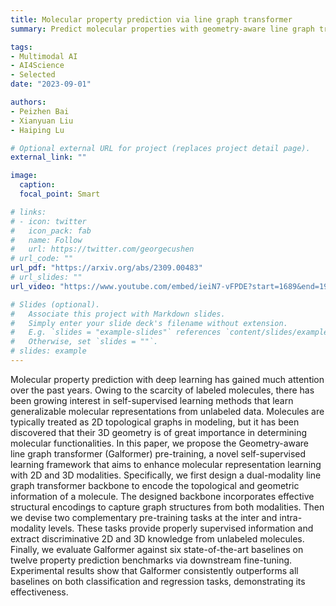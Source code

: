 ```yaml
---
title: Molecular property prediction via line graph transformer
summary: Predict molecular properties with geometry-aware line graph transformer pre-training

tags:
- Multimodal AI
- AI4Science
- Selected
date: "2023-09-01"

authors:
- Peizhen Bai
- Xianyuan Liu
- Haiping Lu

# Optional external URL for project (replaces project detail page).
external_link: ""

image:
  caption: 
  focal_point: Smart

# links:
# - icon: twitter
#   icon_pack: fab
#   name: Follow
#   url: https://twitter.com/georgecushen
# url_code: ""
url_pdf: "https://arxiv.org/abs/2309.00483"
# url_slides: ""
url_video: "https://www.youtube.com/embed/ieiN7-vFPDE?start=1689&end=1982"

# Slides (optional).
#   Associate this project with Markdown slides.
#   Simply enter your slide deck's filename without extension.
#   E.g. `slides = "example-slides"` references `content/slides/example-slides.md`.
#   Otherwise, set `slides = ""`.
# slides: example
---
```


Molecular property prediction with deep learning has gained much attention over the past years. Owing to the scarcity of labeled molecules, there has been growing interest in self-supervised learning methods that learn generalizable molecular representations from unlabeled data. Molecules are typically treated as 2D topological graphs in modeling, but it has been discovered that their 3D geometry is of great importance in determining molecular functionalities. In this paper, we propose the Geometry-aware line graph transformer (Galformer) pre-training, a novel self-supervised learning framework that aims to enhance molecular representation learning with 2D and 3D modalities. Specifically, we first design a dual-modality line graph transformer backbone to encode the topological and geometric information of a molecule. The designed backbone incorporates effective structural encodings to capture graph structures from both modalities. Then we devise two complementary pre-training tasks at the inter and intra-modality levels. These tasks provide properly supervised information and extract discriminative 2D and 3D knowledge from unlabeled molecules. Finally, we evaluate Galformer against six state-of-the-art baselines on twelve property prediction benchmarks via downstream fine-tuning. Experimental results show that Galformer consistently outperforms all baselines on both classification and regression tasks, demonstrating its effectiveness.

